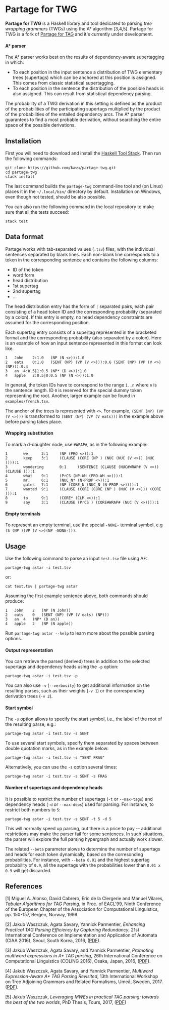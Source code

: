 Partage for TWG
===============

**Partage for TWG** is a Haskell library and tool dedicated to parsing *tree
wrapping grammars* (TWGs) using the A\* algorithm [3,4,5].  Partage for TWG is a
fork of [Partage for TAG](https://github.com/kawu/partage) and it's currently
under development.

<!---
It implements two kinds of parsers -\- an Earley-style, bottom-up parser [1]
with special focus on structure (and, hence, computation) sharing [2], and an
A\* parser [3,4,5].
-->
    
<!---
[![Build Status](https://travis-ci.org/kawu/partage.svg?branch=master)](https://travis-ci.org/kawu/partage)
-->

<!---
#### Earley-style parser

The Earley-style parser implements two flavors of grammar compression:

  * Subtrees common to different elementary trees are shared.  The input TAG is
    in fact transformed into an equivalent directed acyclic graph (DAG).
  * Flat production grammar rules representing the individual parts of the DAG
    are compressed into an FSA.  The default choice is a prefix-tree
    compression, although other forms of compression are also possible (e.g.,
    minimal FSA).
-->

#### A\* parser

The A\* parser works best on the results of dependency-aware supertagging in
which:

  * To each position in the input sentence a distribution of TWG elementary
    trees (supertags) which can be anchored at this position is assigned.  This
    comes from classic statistical supertagging.
  * To each position in the sentence the distribution of the possible heads is
    also assigned.  This can result from statistical dependency parsing.

The probability of a TWG derivation in this setting is defined as the product
of the probabilities of the participating supertags multiplied by the product
of the probabilities of the entailed dependency arcs.  The A\* parser
guarantees to find a most probable derivation, without searching the entire
space of the possible derivations.

<!---
Grammar compression is also used in the A\* parser, but to a very limited
extent.
-->

<!---
##### Correctness

Some correctness-related properties (notably, monotonicity) of the A\* parser
are verified using the [Coq][coq] proof assistant.  See the
[proofs](proofs#proofs) subfolder for more details.
-->


Installation
------------

First you will need to download and install the [Haskell Tool Stack][stack].
Then run the following commands:

    git clone https://github.com/kawu/partage-twg.git
    cd partage-twg
    stack install

The last command builds the `partage-twg` command-line tool and (on Linux)
places it in the `~/.local/bin/` directory by default. Installation on Windows,
even though not tested, should be also possible.

You can also run the following command in the local repository to make sure
that all the tests succeed:

    stack test


Data format
-----------

Partage works with tab-separated values (`.tsv`) files, with the individual
sentences separated by blank lines. Each non-blank line corresponds to a token
in the corresponding sentence and contains the following columns:

  * ID of the token
  * word form
  * head distribution
  * 1st supertag
  * 2nd supertag
  * ...

The head distribution entry has the form of `|` separated pairs, each pair consisting
of a head token ID and the corresponding probability (separated by a colon).
If this entry is empty, no head dependency constraints are assumed for the
corresponding position.

Each supertag entry consists of a supertag represented in the bracketed format
and the corresponding probability (also separated by a colon).  Here is an
example of how an input sentence represented in this format can look like.

```
1	John	2:1.0	(NP (N <>)):1.0
2	eats	0:1.0	(SENT (NP) (VP (V <>))):0.6	(SENT (NP) (VP (V <>) (NP))):0.4
3	an	4:0.5|1:0.5	(NP* (D <>)):1.0
4	apple	2:0.5|0:0.5	(NP (N <>)):1.0
```

In general, the token IDs have to correspond to the range `1..n` where `n` is
the sentence length.  ID `0` is reserved for the special dummy token
representing the root.  Another, larger example can be found in
`examples/french.tsv`.

The anchor of the trees is represented with `<>`.  For example, `(SENT (NP) (VP
(V <>)))` is transformed to `(SENT (NP) (VP (V eats)))` in the example above
before parsing takes place.

<!---
#### Adjunction vs. sister-adjunction

Auxiliary trees (which attach to other trees via adjunction) are represented by
marking the *foot* node with a star, e.g. `(VP (V <>)(VP* ))`.

Sister trees (which attach to other trees via sister-adjunction) are
represented by marking the *root* node with a star, e.g. `(NP* (D <>))`.
-->

#### Wrapping substitution

To mark a d-daughter node, use `#WRAP#`, as in the following example:
```
1       we      2:1     (NP (PRO <>)):1
2       keep    3:1     (CLAUSE (CORE (NP ) (NUC (NUC (V <>)) (NUC )))):1
3       wondering       0:1     (SENTENCE (CLAUSE (NUC#WRAP# (V <>)) (CLAUSE ))):1
4       what    9:1     (PrCS (NP-WH (PRO-WH <>))):1
5       mr.     6:1     (NUC_N* (N-PROP <>)):1
6       gates   7:1     (NP (CORE_N (NUC_N (N-PROP <>)))):1
7       wanted  9:1     (CLAUSE (CORE (CORE (NP ) (NUC (V <>))) (CORE ))):1
8       to      9:1     (CORE* (CLM <>)):1
9       say     3:1     (CLAUSE (PrCS ) (CORE#WRAP# (NUC (V <>)))):1
```

#### Empty terminals

To represent an empty terminal, use the special `-NONE-` terminal symbol, e.g
`(S (NP )(VP (V <>)(NP -NONE-)))`.


Usage
-----

Use the following command to parse an input `test.tsv` file using A\*:

    partage-twg astar -i test.tsv

or:

    cat test.tsv | partage-twg astar

Assuming the first example sentence above, both commands should produce:

```
1	John	2	(NP (N John))
2	eats	0	(SENT (NP) (VP (V eats) (NP)))
3	an	4	(NP* (D an))
4	apple	2	(NP (N apple))
```

Run `partage-twg astar --help` to learn more about the possible parsing options.

#### Output representation

You can retrieve the parsed (derived) trees in addition to the selected supertags
and dependency heads using the `-p` option:

    partage-twg astar -i test.tsv -p

You can also use `-v` (`--verbosity`) to get additional information on the
resulting parses, such as their weights (`-v 1`) or the corresponding
derivation trees (`-v 2`).

#### Start symbol

The `-s` option allows to specify the start symbol, i.e., the label of the root
of the resulting parse, e.g.:

    partage-twg astar -i test.tsv -s SENT

To use several start symbols, specify them separated by spaces between double
quotation marks, as in the example below:

    partage-twg astar -i test.tsv -s "SENT FRAG"

Alternatively, you can use the `-s` option several times:

    partage-twg astar -i test.tsv -s SENT -s FRAG

#### Number of supertags and dependency heads

It is possible to restrict the number of supertags (`-t` or `--max-tags`) and
dependency heads (`-d` or `--max-deps`) used for parsing.  For instance, to
restrict both numbers to `5`:

    partage-twg astar -i test.tsv -s SENT -t 5 -d 5

This will normally speed up parsing, but there is a price to pay -- additional
restrictions may make the parser fail for some sentences.  In such situations,
the parser will explore the full parsing hypergraph and actually work slower.

The related `--beta` parameter alows to determine the number of supertags and
heads for each token dynamically, based on the corresonding probabilities.  For
instance, with `--beta 0.01` and the highest supertag probability of `0.9`, all
the supertags with the probabilities lower than `0.01 x 0.9` will get discarded.

<!---
#### Earley

In order to run the Earley-style parser instead of A\*, use:

    partage-twg earley -i test.tsv -s SENT

Note that the Earley-style parser ignores the dependency-related constraints
(third column of the input file).  It also requires that the start symbol(s) be
specified.   The output is also different, it consists of the set of parsed
trees.  For the example sentence above:

```
(SENT (NP (N John)) (VP (V eats) (NP (D an) (N apple))))
```

Run `partage-twg earley -\-help` to learn more about the possible parsing options.
-->


References
----------

[1] Miguel A. Alonso, David Cabrero, Eric de la Clergerie and Manuel
Vilares, *Tabular Algorithms for TAG Parsing*, in Proc. of EACL'99,
Ninth Conference of the European Chapter of the Association for
Computational Linguistics, pp. 150-157, Bergen, Norway, 1999.

[2] Jakub Waszczuk, Agata Savary, Yannick Parmentier, *Enhancing Practical TAG
Parsing Efficiency by Capturing Redundancy*, 21st International Conference on
Implementation and Application of Automata (CIAA 2016), Seoul, South Korea,
2016, ([PDF](https://hal.archives-ouvertes.fr/hal-01309598v2/document)).

[3] Jakub Waszczuk, Agata Savary, and Yannick Parmentier, *Promoting multiword
expressions in A\* TAG parsing*, 26th International Conference on Computational
Linguistics (COLING 2016), Osaka, Japan, 2016,
([PDF](https://aclweb.org/anthology/C/C16/C16-1042.pdf)).

[4] Jakub Waszczuk, Agata Savary, and Yannick Parmentier, *Multiword
Expression-Aware A\* TAG Parsing Revisited*, 13th International Workshop on
Tree Adjoining Grammars and Related Formalisms, Umeå, Sweden, 2017.
([PDF](http://www.aclweb.org/anthology/W17-6209)).

[5] Jakub Waszczuk, *Leveraging MWEs in practical TAG parsing: towards the best
of the two worlds*, PhD Thesis, Tours, 2017,
([PDF](http://www.applis.univ-tours.fr/theses/2017/jakub.waszczuk_6706.pdf))


[stack]: http://docs.haskellstack.org "Haskell Tool Stack"
[coq]: https://coq.inria.fr/ "Coq proof assistant"
